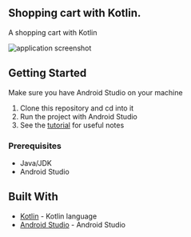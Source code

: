 ## Shopping cart with Kotlin.

A shopping cart with Kotlin

![application screenshot](app/src/main/res/drawable/demo.gif "A shopping cart with Kotlin.")


## Getting Started
Make sure you have Android Studio on your machine

1.  Clone this repository and cd into it
2.  Run the project with Android Studio
3.  See the [tutorial](https://pusher.com/tutorials/shopping-cart-kotlin-part-3) for useful notes 

### Prerequisites

* Java/JDK
* Android Studio

## Built With

* [Kotlin](https://kotlinlang.org/) - Kotlin language
* [Android Studio](https://developer.android.com/studio/) - Android Studio

